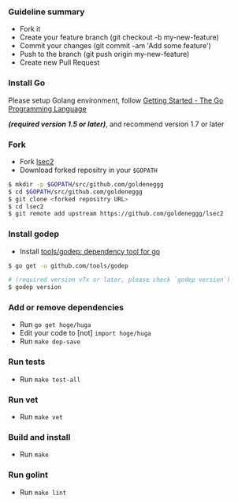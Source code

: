 ###  Guideline summary
- Fork it
- Create your feature branch (git checkout -b my-new-feature)
- Commit your changes (git commit -am 'Add some feature')
- Push to the branch (git push origin my-new-feature)
- Create new Pull Request

### Install Go
Please setup Golang environment, follow [Getting Started \- The Go Programming Language](https://golang.org/doc/instal)

___(required version 1.5 or later)___, and recommend version 1.7 or later

### Fork
* Fork [lsec2](https://github.com/goldeneggg/lsec2/fork)
* Download forked repositry in your `$GOPATH`

```sh
$ mkdir -p $GOPATH/src/github.com/goldeneggg
$ cd $GOPATH/src/github.com/goldeneggg
$ git clone <forked repositry URL>
$ cd lsec2
$ git remote add upstream https://github.com/goldeneggg/lsec2
```

### Install godep
* Install [tools/godep: dependency tool for go](https://github.com/tools/godep)

```sh
$ go get -u github.com/tools/godep

# (required version v7x or later, please check `godep version`)
$ godep version
```

### Add or remove dependencies

* Run `go get hoge/huga`
* Edit your code to [not] `import hoge/huga`
* Run `make dep-save`

### Run tests

* Run `make test-all`

### Run vet

* Run `make vet`

### Build and install

* Run `make`

### Run golint

* Run `make lint`
